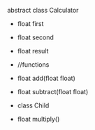 abstract class Calculator

 * float first
 * float second
 * float result
 * //functions
 * float add(float float)
 * float subtract(float float) 
 
 * class Child
 * float multiply()
 
 